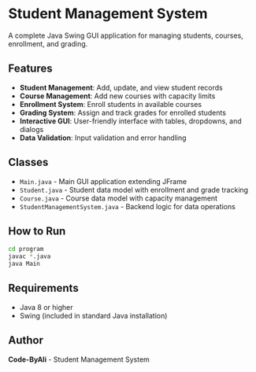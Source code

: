 # Student Management System

A complete Java Swing GUI application for managing students, courses, enrollment, and grading.

## Features

- **Student Management**: Add, update, and view student records
- **Course Management**: Add new courses with capacity limits
- **Enrollment System**: Enroll students in available courses
- **Grading System**: Assign and track grades for enrolled students
- **Interactive GUI**: User-friendly interface with tables, dropdowns, and dialogs
- **Data Validation**: Input validation and error handling

## Classes

- `Main.java` - Main GUI application extending JFrame
- `Student.java` - Student data model with enrollment and grade tracking
- `Course.java` - Course data model with capacity management
- `StudentManagementSystem.java` - Backend logic for data operations

## How to Run

```bash
cd program
javac *.java
java Main
```

## Requirements

- Java 8 or higher
- Swing (included in standard Java installation)

## Author

**Code-ByAli** - Student Management System
